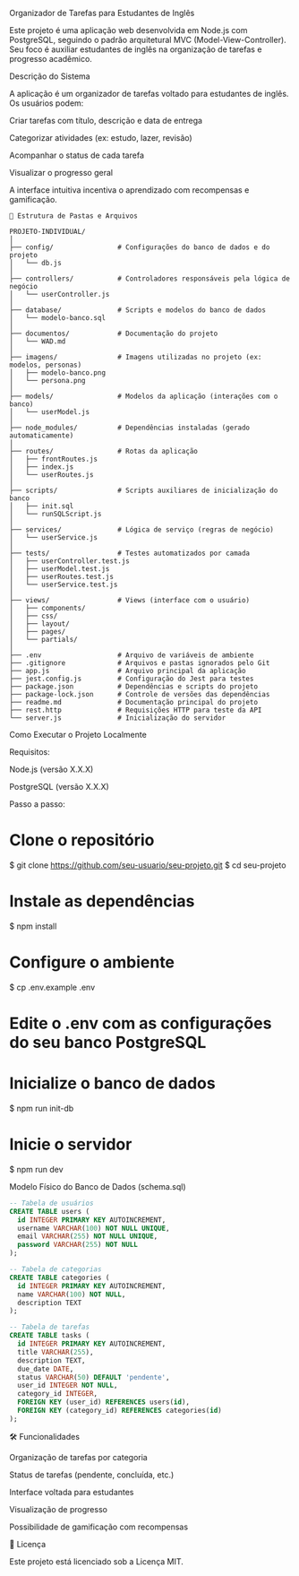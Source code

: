 Organizador de Tarefas para Estudantes de Inglês

Este projeto é uma aplicação web desenvolvida em Node.js com PostgreSQL, seguindo o padrão arquitetural MVC (Model-View-Controller). Seu foco é auxiliar estudantes de inglês na organização de tarefas e progresso acadêmico.

 Descrição do Sistema

A aplicação é um organizador de tarefas voltado para estudantes de inglês. Os usuários podem:

Criar tarefas com título, descrição e data de entrega

Categorizar atividades (ex: estudo, lazer, revisão)

Acompanhar o status de cada tarefa

Visualizar o progresso geral

A interface intuitiva incentiva o aprendizado com recompensas e gamificação.
```
📁 Estrutura de Pastas e Arquivos

PROJETO-INDIVIDUAL/
│
├── config/                # Configurações do banco de dados e do projeto
│   └── db.js
│
├── controllers/           # Controladores responsáveis pela lógica de negócio
│   └── userController.js
│
├── database/              # Scripts e modelos do banco de dados
│   └── modelo-banco.sql
│
├── documentos/            # Documentação do projeto
│   └── WAD.md
│
├── imagens/               # Imagens utilizadas no projeto (ex: modelos, personas)
│   ├── modelo-banco.png
│   └── persona.png
│
├── models/                # Modelos da aplicação (interações com o banco)
│   └── userModel.js
│
├── node_modules/          # Dependências instaladas (gerado automaticamente)
│
├── routes/                # Rotas da aplicação
│   ├── frontRoutes.js
│   ├── index.js
│   └── userRoutes.js
│
├── scripts/               # Scripts auxiliares de inicialização do banco
│   ├── init.sql
│   └── runSQLScript.js
│
├── services/              # Lógica de serviço (regras de negócio)
│   └── userService.js
│
├── tests/                 # Testes automatizados por camada
│   ├── userController.test.js
│   ├── userModel.test.js
│   ├── userRoutes.test.js
│   └── userService.test.js
│
├── views/                 # Views (interface com o usuário)
│   ├── components/
│   ├── css/
│   ├── layout/
│   ├── pages/
│   └── partials/
│
├── .env                   # Arquivo de variáveis de ambiente
├── .gitignore             # Arquivos e pastas ignorados pelo Git
├── app.js                 # Arquivo principal da aplicação
├── jest.config.js         # Configuração do Jest para testes
├── package.json           # Dependências e scripts do projeto
├── package-lock.json      # Controle de versões das dependências
├── readme.md              # Documentação principal do projeto
├── rest.http              # Requisições HTTP para teste da API
└── server.js              # Inicialização do servidor

``` 
Como Executar o Projeto Localmente

Requisitos:

Node.js (versão X.X.X)

PostgreSQL (versão X.X.X)

Passo a passo:

# Clone o repositório
$ git clone https://github.com/seu-usuario/seu-projeto.git
$ cd seu-projeto

# Instale as dependências
$ npm install

# Configure o ambiente
$ cp .env.example .env
# Edite o .env com as configurações do seu banco PostgreSQL

# Inicialize o banco de dados
$ npm run init-db

# Inicie o servidor
$ npm run dev

 Modelo Físico do Banco de Dados (schema.sql)
```sql
-- Tabela de usuários
CREATE TABLE users (
  id INTEGER PRIMARY KEY AUTOINCREMENT,
  username VARCHAR(100) NOT NULL UNIQUE,
  email VARCHAR(255) NOT NULL UNIQUE,
  password VARCHAR(255) NOT NULL
);

-- Tabela de categorias
CREATE TABLE categories (
  id INTEGER PRIMARY KEY AUTOINCREMENT,
  name VARCHAR(100) NOT NULL,
  description TEXT
);

-- Tabela de tarefas
CREATE TABLE tasks (
  id INTEGER PRIMARY KEY AUTOINCREMENT,
  title VARCHAR(255),
  description TEXT,
  due_date DATE,
  status VARCHAR(50) DEFAULT 'pendente',
  user_id INTEGER NOT NULL,
  category_id INTEGER,
  FOREIGN KEY (user_id) REFERENCES users(id),
  FOREIGN KEY (category_id) REFERENCES categories(id)
);
```

🛠 Funcionalidades

Organização de tarefas por categoria

Status de tarefas (pendente, concluída, etc.)

Interface voltada para estudantes

Visualização de progresso

Possibilidade de gamificação com recompensas

📜 Licença

Este projeto está licenciado sob a Licença MIT.